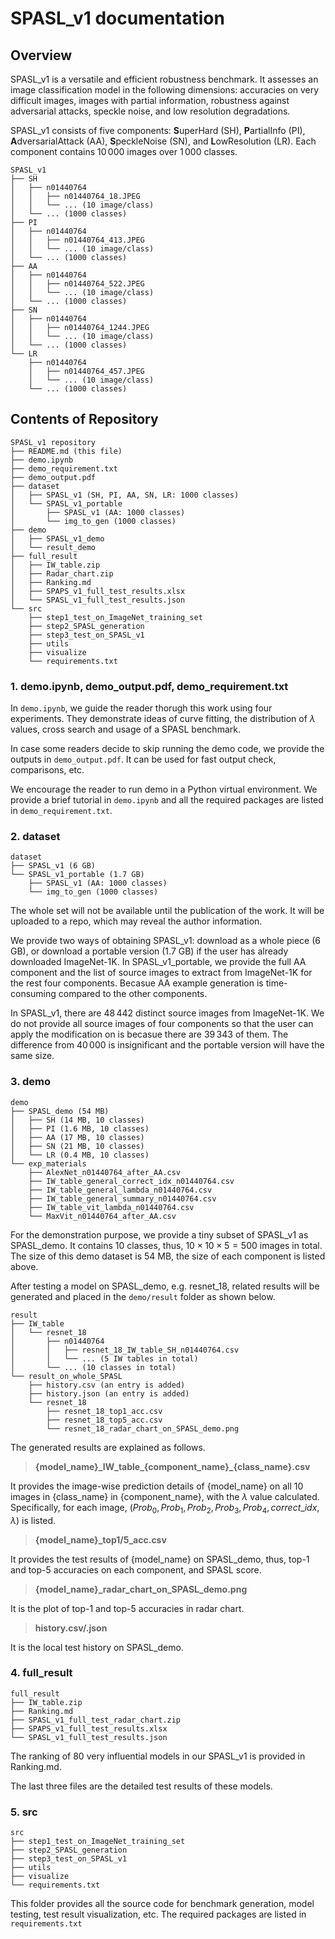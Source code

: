 # SPASL_v1 documentation

## Overview
SPASL_v1 is a versatile and efficient robustness benchmark. It assesses an image classification model in the following dimensions: accuracies on very difficult images, images with partial information, robustness against adversarial attacks, speckle noise, and low resolution degradations.  

SPASL_v1 consists of five components: **S**uperHard (SH), **P**artialInfo (PI), **A**dversarialAttack (AA), **S**peckleNoise (SN), and **L**owResolution (LR). Each component contains $10\,000$ images over $1\,000$ classes.

```
SPASL_v1
├── SH
│   ├── n01440764
│   │   ├── n01440764_18.JPEG
│   │   └── ... (10 image/class)
│   └── ... (1000 classes)
├── PI
│   ├── n01440764
│   │   ├── n01440764_413.JPEG
│   │   └── ... (10 image/class)
│   └── ... (1000 classes)
├── AA
│   ├── n01440764
│   │   ├── n01440764_522.JPEG
│   │   └── ... (10 image/class)
│   └── ... (1000 classes)
├── SN
│   ├── n01440764
│   │   ├── n01440764_1244.JPEG
│   │   └── ... (10 image/class)
│   └── ... (1000 classes)
└── LR
    ├── n01440764
    │   ├── n01440764_457.JPEG
    │   └── ... (10 image/class)
    └── ... (1000 classes)
```

## Contents of Repository

```
SPASL_v1 repository
├── README.md (this file)
├── demo.ipynb
├── demo_requirement.txt
├── demo_output.pdf
├── dataset
│   ├── SPASL_v1 (SH, PI, AA, SN, LR: 1000 classes)
│   └── SPASL_v1_portable
│       ├── SPASL_v1 (AA: 1000 classes)
│       └── img_to_gen (1000 classes)
├── demo
│   ├── SPASL_v1_demo
│   └── result_demo
├── full_result
│   ├── IW_table.zip
│   ├── Radar_chart.zip
│   ├── Ranking.md
│   ├── SPAPS_v1_full_test_results.xlsx
│   └── SPASL_v1_full_test_results.json
└── src
    ├── step1_test_on_ImageNet_training_set
    ├── step2_SPASL_generation
    ├── step3_test_on_SPASL_v1
    ├── utils
    ├── visualize
    └── requirements.txt
```
### 1. demo.ipynb, demo_output.pdf, demo_requirement.txt
In ```demo.ipynb```, we guide the reader thorugh this work using four experiments. They demonstrate ideas of curve fitting, the distribution of $\lambda$ values, cross search and usage of a SPASL benchmark.

In case some readers decide to skip running the demo code, we provide the outputs in ```demo_output.pdf```. It can be used for fast output check, comparisons, etc.

We encourage the reader to run demo in a Python virtual environment. We provide a brief tutorial in ```demo.ipynb``` and all the required packages are listed in ```demo_requirement.txt```.

### 2. dataset
```
dataset
├── SPASL_v1 (6 GB)
└── SPASL_v1_portable (1.7 GB)
    ├── SPASL_v1 (AA: 1000 classes)
    └── img_to_gen (1000 classes)
```
The whole set will not be available until the publication of the work. It will be uploaded to a repo, which may reveal the author information.

We provide two ways of obtaining SPASL\_v1: download as a whole piece (6 GB), or download a portable version (1.7 GB) if the user has already downloaded ImageNet-1K. In SPASL\_v1\_portable, we provide the full AA component and the list of source images to extract from ImageNet-1K for the rest four components. Becasue AA example generation is time-consuming compared to the other components. 

In SPASL_v1, there are $48\,442$ distinct source images from ImageNet-1K. 
We do not provide all source images of four components so that the user can apply the modification on is becasue there are $39\,343$ of them. The difference from $40\,000$ is insignificant and the portable version will have the same size. 


### 3. demo
```
demo
├── SPASL_demo (54 MB)
│   ├── SH (14 MB, 10 classes)
│   ├── PI (1.6 MB, 10 classes)
│   ├── AA (17 MB, 10 classes)
│   ├── SN (21 MB, 10 classes)
│   └── LR (0.4 MB, 10 classes)
└── exp_materials
    ├── AlexNet_n01440764_after_AA.csv
    ├── IW_table_general_correct_idx_n01440764.csv
    ├── IW_table_general_lambda_n01440764.csv
    ├── IW_table_general_summary_n01440764.csv
    ├── IW_table_vit_lambda_n01440764.csv
    └── MaxVit_n01440764_after_AA.csv
```

For the demonstration purpose, we provide a tiny subset of SPASL\_v1 as SPASL\_demo. It contains $10$ classes, thus, $10\times10\times5=500$ images in total. The size of this demo dataset is $54$ MB, the size of each component is listed above.

After testing a model on SPASL\_demo, e.g. resnet_18, related results will be generated and placed in the ```demo/result``` folder as shown below.
```
result
├── IW_table
│   └── resnet_18
│       ├── n01440764
│       │   ├── resnet_18_IW_table_SH_n01440764.csv
│       │   └── ... (5 IW tables in total)
│       └── ... (10 classes in total)
└── result_on_whole_SPASL
    ├── history.csv (an entry is added)
    ├── history.json (an entry is added)
    └── resnet_18
        ├── resnet_18_top1_acc.csv
        ├── resnet_18_top5_acc.csv
        └── resnet_18_radar_chart_on_SPASL_demo.png
```
The generated results are explained as follows.

>**{model_name}\_IW\_table\_{component_name}\_{class_name}.csv**

It provides the image-wise prediction details of {model_name} on all $10$ images in {class_name} in {component_name}, with the $\lambda$ value calculated. Specifically, for each image, $(Prob_0, Prob_1, Prob_2, Prob_3, Prob_4, correct\_idx, \lambda)$ is listed.

>**{model_name}\_top1/5\_acc.csv**

It provides the test results of {model_name} on SPASL\_demo, thus, top-1 and top-5 accuracies on each component, and SPASL score.

>**{model_name}\_radar_chart\_on\_SPASL\_demo.png**

It is the plot of top-1 and top-5 accuracies in radar chart.

>**history.csv/.json**

It is the local test history on SPASL\_demo. 

### 4. full_result
```
full_result
├── IW_table.zip
├── Ranking.md
├── SPASL_v1_full_test_radar_chart.zip
├── SPAPS_v1_full_test_results.xlsx
└── SPASL_v1_full_test_results.json
```

The ranking of $80$ very influential models in our SPASL_v1 is provided in Ranking.md.

The last three files are the detailed test results of these models.

### 5. src
```
src
├── step1_test_on_ImageNet_training_set
├── step2_SPASL_generation
├── step3_test_on_SPASL_v1
├── utils
├── visualize
└── requirements.txt
```

This folder provides all the source code for benchmark generation, model testing, test result visualization, etc. The required packages are listed in ```requirements.txt```
